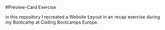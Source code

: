 #Preview-Card Exercise

in this repository I recreated a Website Layout in an recap exercise during my Bootcamp at Coding Bootcamps Europe.
